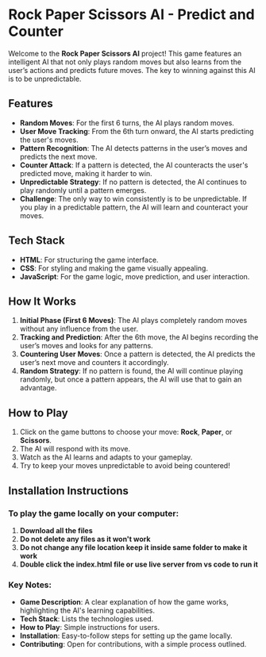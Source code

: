 # Rock Paper Scissors AI - Predict and Counter

Welcome to the **Rock Paper Scissors AI** project! This game features an intelligent AI that not only plays random moves but also learns from the user’s actions and predicts future moves. The key to winning against this AI is to be unpredictable. 

## Features

- **Random Moves**: For the first 6 turns, the AI plays random moves.
- **User Move Tracking**: From the 6th turn onward, the AI starts predicting the user's moves.
- **Pattern Recognition**: The AI detects patterns in the user’s moves and predicts the next move.
- **Counter Attack**: If a pattern is detected, the AI counteracts the user's predicted move, making it harder to win.
- **Unpredictable Strategy**: If no pattern is detected, the AI continues to play randomly until a pattern emerges.
- **Challenge**: The only way to win consistently is to be unpredictable. If you play in a predictable pattern, the AI will learn and counteract your moves.

## Tech Stack

- **HTML**: For structuring the game interface.
- **CSS**: For styling and making the game visually appealing.
- **JavaScript**: For the game logic, move prediction, and user interaction.

## How It Works

1. **Initial Phase (First 6 Moves)**: The AI plays completely random moves without any influence from the user.
2. **Tracking and Prediction**: After the 6th move, the AI begins recording the user’s moves and looks for any patterns.
3. **Countering User Moves**: Once a pattern is detected, the AI predicts the user’s next move and counters it accordingly.
4. **Random Strategy**: If no pattern is found, the AI will continue playing randomly, but once a pattern appears, the AI will use that to gain an advantage.

## How to Play

1. Click on the game buttons to choose your move: **Rock**, **Paper**, or **Scissors**.
2. The AI will respond with its move.
3. Watch as the AI learns and adapts to your gameplay.
4. Try to keep your moves unpredictable to avoid being countered!

## Installation Instructions

### To play the game locally on your computer:

1. **Download all the files**
2. **Do not delete any files as it won't work**
3. **Do not change any file location keep it inside same folder to make it work**
4. **Double click the index.html file or use live server from vs code to run it**
   
### Key Notes:
- **Game Description**: A clear explanation of how the game works, highlighting the AI's learning capabilities.
- **Tech Stack**: Lists the technologies used.
- **How to Play**: Simple instructions for users.
- **Installation**: Easy-to-follow steps for setting up the game locally.
- **Contributing**: Open for contributions, with a simple process outlined.
